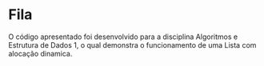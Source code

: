 # Fila
O código apresentado foi desenvolvido para a disciplina Algoritmos e Estrutura de Dados 1, o qual demonstra o funcionamento de uma Lista com alocação dinamica.
